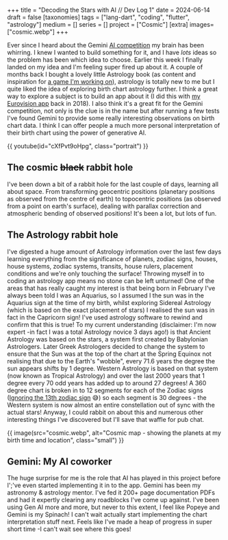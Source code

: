 +++
title = "Decoding the Stars with AI // Dev Log 1"
date = 2024-06-14
draft =  false
[taxonomies]
tags = ["lang-dart", "coding", "flutter", "astrology"]
medium = []
series = []
project = ["Cosmic"]
[extra]
images= ["cosmic.webp"]
+++

Ever since I heard about the Gemini [AI competition](https://ai.google.dev/competition) my brain has been whirring. I knew I wanted to build something for it, and I have _lots_ ideas so the problem has been which idea to choose. Earlier this week I finally landed on my idea and I'm feeling super fired up about it. A couple of months back I bought a lovely little Astrology book (as content and inspiration for [a game I'm working on](/projects/quest/)), astrology is totally new to me but I quite liked the idea of exploring birth chart astrology further. I think a great way to explore a subject is to build an app about it (I did this with [my Eurovision app](/projects/eurovision-app/) back in 2018). I also think it's a great fit for the Gemini competition, not only is the clue is in the name but after running a few tests I've found Gemini to provide some really interesting observations on birth chart data. I think I can offer people a much more personal interpretation of their birth chart using the power of generative AI.

{{ youtube(id="cXfPvt9oHpg", class="portrait") }}

## The cosmic <del>black</del> rabbit hole

I've been down a bit of a rabbit hole for the last couple of days, learning all about space. From transforming geocentric positions (planetary positions as observed from the centre of earth) to topocentric positions (as observed from a point on earth's surface), dealing with parallax correction and atmospheric bending of observed positions! It's been a lot, but lots of fun.

## The Astrology rabbit hole

I've digested a huge amount of Astrology information over the last few days learning everything from the significance of planets, zodiac signs, houses, house systems, zodiac systems, transits, house rulers, placement conditions and we're only touching the surface! Throwing myself in to coding an astrology app means no stone can be left unturned! One of the areas that has really caught my interest is that being born in February I've always been told I was an Aquarius, so I assumed I the sun was in the Aquarius sign at the time of my birth, whilst exploring Sidereal Astrology (which is based on the exact placement of stars) I realised the sun was in fact in the Capricorn sign! I've used astrology software to rewind and confirm that this is true! To my current understanding (disclaimer: I'm now expert -in fact I was a total Astrology novice 3 days ago!) is that Ancient Astrology was based on the stars, a system first created by Babylonian Astrologers. Later Greek Astrologers decided to change the system to ensure that the Sun was at the top of the chart at the Spring Equinox not realising that due to the Earth's "wobble", every 71.6 years the degree the sun appears shifts by 1 degree.  Western Astrology is based on that system (now known as Tropical Astrology) and over the last 2000 years that 1 degree every 70 odd years has added up to around 27 degrees! A 360 degree chart is broken in to 12 segments for each of the Zodiac signs ([Ignoring the 13th zodiac sign](https://en.wikipedia.org/wiki/Ophiuchus_(astrology)) 😅) so each segment is 30 degrees - the Western system is now almost an entire constellation out of sync with the actual stars! Anyway, I could rabbit on about this and numerous other interesting things I've discovered but I'll save that waffle for pub chat.

{{ image(src="cosmic.webp", alt="Cosmic map - showing the planets at my birth time and location", class="small") }}

## Gemini: My AI coworker

The huge surprise for me is the role that AI has played in this project before I';'ve even started implementing it in to the app. Gemini has been my astronomy & astrology mentor. I've fed it 200+ page documentation PDFs and had it expertly clearing any roadblocks I've come up against. I've been using Gen AI more and more, but never to this extent, I feel like Popeye and Gemini is my Spinach! I can't wait actually start implementing the chart interpretation stuff next. Feels like I've made a heap of progress in super short time -I can't wait see where this goes!
